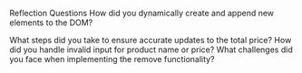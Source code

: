 Reflection Questions
How did you dynamically create and append new elements to the DOM?


What steps did you take to ensure accurate updates to the total price?
How did you handle invalid input for product name or price?
What challenges did you face when implementing the remove functionality?